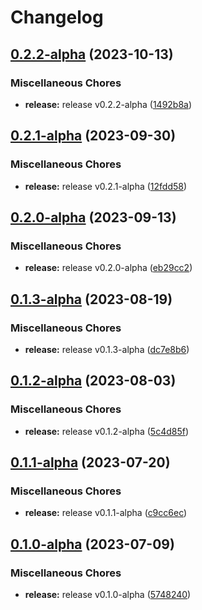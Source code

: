 # Changelog

## [0.2.2-alpha](https://github.com/instill-ai/model/compare/v0.2.1-alpha...v0.2.2-alpha) (2023-10-13)


### Miscellaneous Chores

* **release:** release v0.2.2-alpha ([1492b8a](https://github.com/instill-ai/model/commit/1492b8ab09fec21da86cbee46230a14cc5cdce15))

## [0.2.1-alpha](https://github.com/instill-ai/model/compare/v0.2.0-alpha...v0.2.1-alpha) (2023-09-30)


### Miscellaneous Chores

* **release:** release v0.2.1-alpha ([12fdd58](https://github.com/instill-ai/model/commit/12fdd58fa3e1bc70319d2d9d682a45b996daf7d4))

## [0.2.0-alpha](https://github.com/instill-ai/model/compare/v0.1.3-alpha...v0.2.0-alpha) (2023-09-13)


### Miscellaneous Chores

* **release:** release v0.2.0-alpha ([eb29cc2](https://github.com/instill-ai/model/commit/eb29cc29383fb1e25411876fc86db72084e4f6a1))

## [0.1.3-alpha](https://github.com/instill-ai/model/compare/v0.1.2-alpha...v0.1.3-alpha) (2023-08-19)


### Miscellaneous Chores

* **release:** release v0.1.3-alpha ([dc7e8b6](https://github.com/instill-ai/model/commit/dc7e8b62a0b788d99b2efcff2355a4c371095cdd))

## [0.1.2-alpha](https://github.com/instill-ai/model/compare/v0.1.1-alpha...v0.1.2-alpha) (2023-08-03)


### Miscellaneous Chores

* **release:** release v0.1.2-alpha ([5c4d85f](https://github.com/instill-ai/model/commit/5c4d85f29ab05eee65cee3c9079fa4bb92399a5c))

## [0.1.1-alpha](https://github.com/instill-ai/model/compare/v0.1.0-alpha...v0.1.1-alpha) (2023-07-20)


### Miscellaneous Chores

* **release:** release v0.1.1-alpha ([c9cc6ec](https://github.com/instill-ai/model/commit/c9cc6eccb6be5e8688e5c543e2d35dbec6fd691a))

## [0.1.0-alpha](https://github.com/instill-ai/model/compare/v0.1.0-alpha...v0.1.0-alpha) (2023-07-09)


### Miscellaneous Chores

* **release:** release v0.1.0-alpha ([5748240](https://github.com/instill-ai/model/commit/57482401644ad6efa9b126e0d810e491ff28392d))
